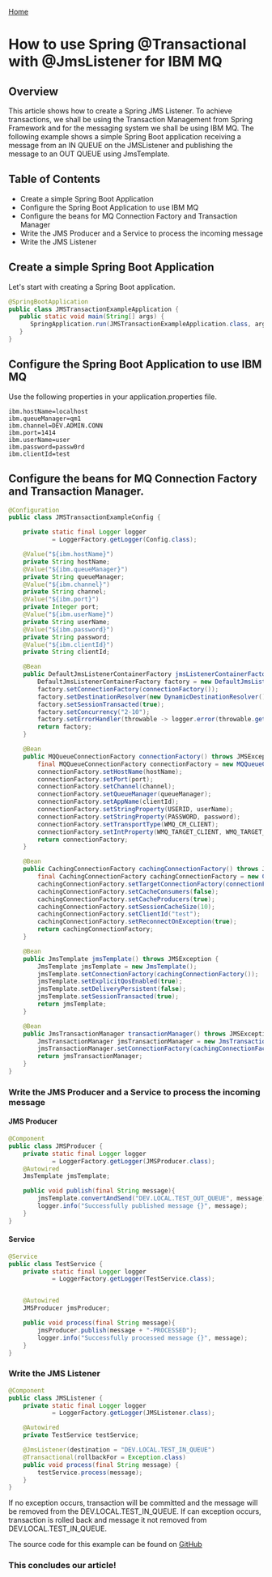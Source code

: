 [Home](https://ngbsn.github.io/)

# How to use Spring @Transactional with @JmsListener for IBM MQ

## Overview

This article shows how to create a Spring JMS Listener. To achieve transactions, we shall be using the Transaction
Management from Spring Framework
and for the messaging system we shall be using IBM MQ.
The following example shows a simple Spring Boot application receiving a message from an IN QUEUE on the JMSListener and
publishing the message
to an OUT QUEUE using JmsTemplate.

## Table of Contents

- Create a simple Spring Boot Application
- Configure the Spring Boot Application to use IBM MQ
- Configure the beans for MQ Connection Factory and Transaction Manager
- Write the JMS Producer and a Service to process the incoming message
- Write the JMS Listener

## Create a simple Spring Boot Application

Let's start with creating a Spring Boot application.

```java
@SpringBootApplication
public class JMSTransactionExampleApplication {
   public static void main(String[] args) {
      SpringApplication.run(JMSTransactionExampleApplication.class, args);
   }
}
```

## Configure the Spring Boot Application to use IBM MQ

Use the following properties in your application.properties file.

```properties
ibm.hostName=localhost
ibm.queueManager=qm1
ibm.channel=DEV.ADMIN.CONN
ibm.port=1414
ibm.userName=user
ibm.password=passw0rd
ibm.clientId=test
```

## Configure the beans for MQ Connection Factory and Transaction Manager.

```java
@Configuration
public class JMSTransactionExampleConfig {

    private static final Logger logger
            = LoggerFactory.getLogger(Config.class);

    @Value("${ibm.hostName}")
    private String hostName;
    @Value("${ibm.queueManager}")
    private String queueManager;
    @Value("${ibm.channel}")
    private String channel;
    @Value("${ibm.port}")
    private Integer port;
    @Value("${ibm.userName}")
    private String userName;
    @Value("${ibm.password}")
    private String password;
    @Value("${ibm.clientId}")
    private String clientId;

    @Bean
    public DefaultJmsListenerContainerFactory jmsListenerContainerFactory() throws JMSException {
        DefaultJmsListenerContainerFactory factory = new DefaultJmsListenerContainerFactory();
        factory.setConnectionFactory(connectionFactory());
        factory.setDestinationResolver(new DynamicDestinationResolver());
        factory.setSessionTransacted(true);
        factory.setConcurrency("2-10");
        factory.setErrorHandler(throwable -> logger.error(throwable.getMessage()));
        return factory;
    }

    @Bean
    public MQQueueConnectionFactory connectionFactory() throws JMSException {
        final MQQueueConnectionFactory connectionFactory = new MQQueueConnectionFactory();
        connectionFactory.setHostName(hostName);
        connectionFactory.setPort(port);
        connectionFactory.setChannel(channel);
        connectionFactory.setQueueManager(queueManager);
        connectionFactory.setAppName(clientId);
        connectionFactory.setStringProperty(USERID, userName);
        connectionFactory.setStringProperty(PASSWORD, password);
        connectionFactory.setTransportType(WMQ_CM_CLIENT);
        connectionFactory.setIntProperty(WMQ_TARGET_CLIENT, WMQ_TARGET_DEST_MQ);
        return connectionFactory;
    }

    @Bean
    public CachingConnectionFactory cachingConnectionFactory() throws JMSException {
        final CachingConnectionFactory cachingConnectionFactory = new CachingConnectionFactory();
        cachingConnectionFactory.setTargetConnectionFactory(connectionFactory());
        cachingConnectionFactory.setCacheConsumers(false);
        cachingConnectionFactory.setCacheProducers(true);
        cachingConnectionFactory.setSessionCacheSize(10);
        cachingConnectionFactory.setClientId("test");
        cachingConnectionFactory.setReconnectOnException(true);
        return cachingConnectionFactory;
    }

    @Bean
    public JmsTemplate jmsTemplate() throws JMSException {
        JmsTemplate jmsTemplate = new JmsTemplate();
        jmsTemplate.setConnectionFactory(cachingConnectionFactory());
        jmsTemplate.setExplicitQosEnabled(true);
        jmsTemplate.setDeliveryPersistent(false);
        jmsTemplate.setSessionTransacted(true);
        return jmsTemplate;
    }

    @Bean
    public JmsTransactionManager transactionManager() throws JMSException {
        JmsTransactionManager jmsTransactionManager = new JmsTransactionManager();
        jmsTransactionManager.setConnectionFactory(cachingConnectionFactory());
        return jmsTransactionManager;
    }
}
```

### Write the JMS Producer and a Service to process the incoming message

#### JMS Producer

```java
@Component
public class JMSProducer {
    private static final Logger logger
            = LoggerFactory.getLogger(JMSProducer.class);
    @Autowired
    JmsTemplate jmsTemplate;

    public void publish(final String message){
        jmsTemplate.convertAndSend("DEV.LOCAL.TEST_OUT_QUEUE", message);
        logger.info("Successfully published message {}", message);
    }
}
```

#### Service

```java
@Service
public class TestService {
    private static final Logger logger
            = LoggerFactory.getLogger(TestService.class);


    @Autowired
    JMSProducer jmsProducer;

    public void process(final String message){
        jmsProducer.publish(message + "-PROCESSED");
        logger.info("Successfully processed message {}", message);
    }
}
```

### Write the JMS Listener

```java
@Component
public class JMSListener {
    private static final Logger logger
            = LoggerFactory.getLogger(JMSListener.class);

    @Autowired
    private TestService testService;

    @JmsListener(destination = "DEV.LOCAL.TEST_IN_QUEUE")
    @Transactional(rollbackFor = Exception.class)
    public void process(final String message) {
        testService.process(message);
    }
}
```

If no exception occurs, transaction will be committed and the message will be removed from the DEV.LOCAL.TEST_IN_QUEUE.
If can exception occurs, transaction is rolled back and message it not removed from DEV.LOCAL.TEST_IN_QUEUE.

The source code for this example can be found on [GitHub](https://github.com/ngbsn/sample-spring-boot-jms-transaction-ibm-mq)

### This concludes our article!

